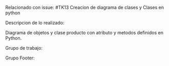 Relacionado con issue: #TK13 Creacion de diagrama de clases y Clases en python

Descripcion de lo realizado:

Diagrama de objetos y clase producto con atributo y metodos definidos en Python.

Grupo de trabajo:

Grupo Footer: 



